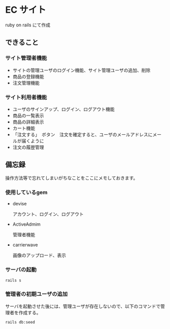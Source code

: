 # EC サイト

ruby on rails にて作成

## できること

### サイト管理者機能

- サイトの管理ユーザのログイン機能、サイト管理ユーザの追加、削除
- 商品の登録機能
- 注文管理機能 

### サイト利用者機能

- ユーザのサインアップ、ログイン、ログアウト機能
- 商品の一覧表示
- 商品の詳細表示
- カート機能
- 「注文する」　ボタン　注文を確定すると、ユーザのメールアドレスにメールが届くように
- 注文の履歴管理




## 備忘録
操作方法等で忘れてしまいがちなことをここにメモしておきます。

### 使用しているgem 

- devise

    アカウント、ログイン、ログアウト　

- ActiveAdmim

    管理者機能

- carrierwave

    画像のアップロード、表示

### サーバの起動

```
rails s
```

### 管理者の初期ユーザの追加
サーバを起動させた後には、管理ユーザが存在しないので、以下のコマンドで管理者を作成する。

```
rails db:seed
```

